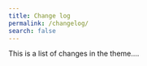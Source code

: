 ```yaml
---
title: Change log
permalink: /changelog/
search: false
---
```


This is a list of changes in the theme....